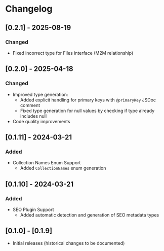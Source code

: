 # Changelog

## [0.2.1] - 2025-08-19

### Changed
- Fixed incorrect type for Files interface (M2M relationship)

## [0.2.0] - 2025-04-18

### Changed
- Improved type generation:
  - Added explicit handling for primary keys with `@primaryKey` JSDoc comment
  - Fixed type generation for null values by checking if type already includes null
- Code quality improvements

## [0.1.11] - 2024-03-21

### Added
- Collection Names Enum Support
  - Added `CollectionNames` enum generation


## [0.1.10] - 2024-03-21

### Added
- SEO Plugin Support
  - Added automatic detection and generation of SEO metadata types

## [0.1.0] - [0.1.9]
- Initial releases (historical changes to be documented)
